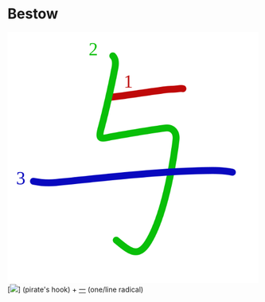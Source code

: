# Bestow
![4e0e](Kanji/kanji-colorize/4e0e.svg)
[![](http://www.kanjidamage.com/assets/radsmall/capn-hook-5210d86fd223192de7a749f3f2694f35d11e1a70b5172ae682831b02f2fdedd6.jpg)] (pirate's hook) + [一](Kanji/kanji-dict/一.md) (one/line radical)